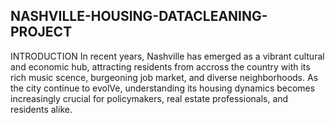 ## NASHVILLE-HOUSING-DATACLEANING-PROJECT
INTRODUCTION
In recent years, Nashville has emerged as a vibrant cultural and economic hub, attracting residents from accross the country with its rich music scence, burgeoning job market, and diverse neighborhoods. As the city continue to evolVe, understanding its housing dynamics becomes increasingly crucial for policymakers, real estate professionals, and residents alike.
